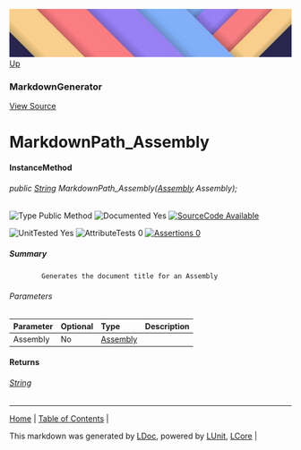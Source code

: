 ![](../Content/LDoc-banner-small.png "")
[Up](MarkdownGenerator.md)
### MarkdownGenerator
[View Source](../Markdown/MarkdownGenerator.cs)
# MarkdownPath_Assembly
#### InstanceMethod
###### public <a href="https://www.google.com/#q=C%23+System.String" alt="Search for 'System.String'" target="_blank">String</a> MarkdownPath_Assembly(<a href="https://www.google.com/#q=C%23+System.Reflection.Assembly" alt="Search for 'System.Reflection.Assembly'" target="_blank">Assembly</a> Assembly);

![Type Public Method](http://b.repl.ca/v1/Type-Public%20Method-lightgrey.png "") ![Documented Yes](http://b.repl.ca/v1/Documented-Yes-brightgreen.png "") [![SourceCode Available](http://b.repl.ca/v1/SourceCode-Available-brightgreen.png "")](../Markdown/MarkdownGenerator.cs#L732)

![UnitTested Yes](http://b.repl.ca/v1/UnitTested-Yes-brightgreen.png "") ![AttributeTests 0](http://b.repl.ca/v1/AttributeTests-0-lightgrey.png "") [![Assertions 0](http://b.repl.ca/v1/Assertions-0-brightgreen.png "")](../Markdown/MarkdownGenerator.cs)
##### Summary

            Generates the document title for an Assembly
            
###### Parameters

Parameter | Optional | Type | Description
:---  | :---  | :---  | :--- 
Assembly | No | <a href="https://www.google.com/#q=C%23+System.Reflection.Assembly" alt="Search for 'System.Reflection.Assembly'" target="_blank">Assembly</a> | 

#### Returns
###### <a href="https://www.google.com/#q=C%23+System.String" alt="Search for 'System.String'" target="_blank">String</a>
---

[Home](../../README.md) | [Table of Contents](../../TableOfContents.md) | 


This markdown was generated by [LDoc](https://github.com/CodeSingularity/LDoc), powered by [LUnit](https://github.com/CodeSingularity/LUnit), [LCore](https://github.com/CodeSingularity/LCore) | 

